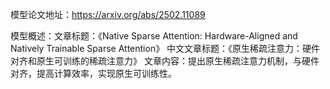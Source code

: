模型论文地址：https://arxiv.org/abs/2502.11089

模型概述：文章标题：《Native Sparse Attention: Hardware-Aligned and Natively Trainable Sparse Attention》
中文文章标题：《原生稀疏注意力：硬件对齐和原生可训练的稀疏注意力》
文章内容：提出原生稀疏注意力机制，与硬件对齐，提高计算效率，实现原生可训练性。
